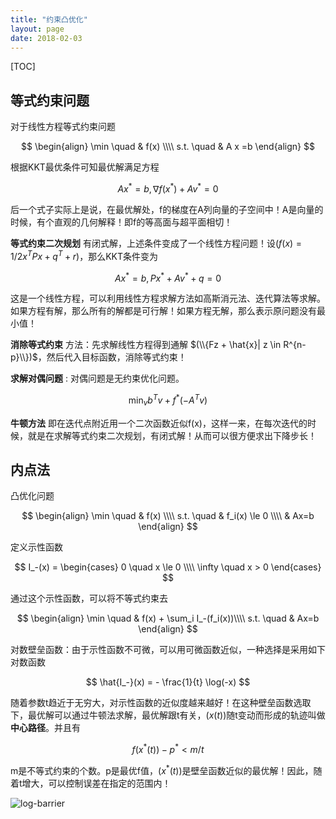 ```yaml
---
title: "约束凸优化"
layout: page
date: 2018-02-03
---
```

[TOC]


## 等式约束问题
对于线性方程等式约束问题

$$
\begin{align}
\min \quad & f(x) \\\\
s.t. \quad & A x =b
\end{align}
$$

根据KKT最优条件可知最优解满足方程

$$
Ax^ * = b, \nabla f(x^ * ) + A v^ * = 0
$$

后一个式子实际上是说，在最优解处，f的梯度在A列向量的子空间中！A是向量的时候，有个直观的几何解释！即f的等高面与超平面相切！

**等式约束二次规划** 有闭式解，上述条件变成了一个线性方程问题！设$(f(x) = 1/2 x^T P x + q^T + r)$，那么KKT条件变为

$$
Ax^ * = b, P x^ *  + A v^ * + q = 0
$$

这是一个线性方程，可以利用线性方程求解方法如高斯消元法、迭代算法等求解。
如果方程有解，那么所有的解都是可行解！如果方程无解，那么表示原问题没有最小值！

**消除等式约束** 方法：先求解线性方程得到通解 $(\\{Fz + \hat{x}| z \in R^{n-p}\\})$，然后代入目标函数，消除等式约束！

**求解对偶问题** : 对偶问题是无约束优化问题。

$$
\min_v b^T v + f^ * (-A^T v)
$$

**牛顿方法** 即在迭代点附近用一个二次函数近似f(x)，这样一来，在每次迭代的时候，就是在求解等式约束二次规划，有闭式解！从而可以很方便求出下降步长！

## 内点法
凸优化问题

$$
\begin{align}
\min \quad & f(x) \\\\
s.t. \quad & f_i(x) \le 0 \\\\
           & Ax=b
\end{align}
$$

定义示性函数

$$
I_-(x) = \begin{cases}
        0 \quad x \le 0 \\\\
        \infty  \quad x > 0
        \end{cases}
$$

通过这个示性函数，可以将不等式约束去

$$
\begin{align}
\min \quad & f(x) + \sum_i I_-(f_i(x))\\\\
s.t. \quad & Ax=b
\end{align}
$$

对数壁垒函数：由于示性函数不可微，可以用可微函数近似，一种选择是采用如下对数函数

$$
\hat{I_-}(x) = - \frac{1}{t} \log(-x)
$$

随着参数t趋近于无穷大，对示性函数的近似度越来越好！在这种壁垒函数选取下，最优解可以通过牛顿法求解，最优解跟t有关，$(x(t))$随t变动而形成的轨迹叫做 **中心路径**。并且有

$$
f(x^ * (t) ) - p ^ * < m/t
$$

m是不等式约束的个数。p是最优f值，$(x^ * (t) )$是壁垒函数近似的最优解！因此，随着t增大，可以控制误差在指定的范围内！

![log-barrier](/wiki/static/images/log-barrier.png)

